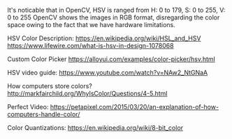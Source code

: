It's noticable that in OpenCV, HSV is ranged from H: 0 to 179, S: 0 to 255, V: 0 to 255
OpenCV shows the images in RGB format, disregarding the color space owing to the fact that we have hardware limitations.

HSV Color Description:
https://en.wikipedia.org/wiki/HSL_and_HSV
https://www.lifewire.com/what-is-hsv-in-design-1078068

Custom Color Picker
https://alloyui.com/examples/color-picker/hsv.html

HSV video guide:
https://www.youtube.com/watch?v=NAw2_NtGNaA


How computers store colors?
http://markfairchild.org/WhyIsColor/Questions/4-5.html

Perfect Video:
https://petapixel.com/2015/03/20/an-explanation-of-how-computers-handle-color/

Color Quantizations:
https://en.wikipedia.org/wiki/8-bit_color

